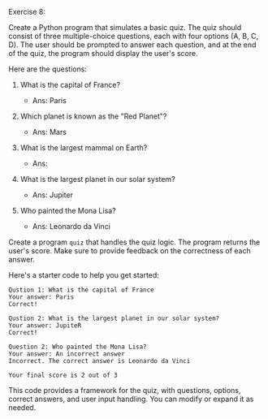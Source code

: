 Exercise 8:

Create a Python program that simulates a basic quiz. The quiz should consist of three multiple-choice questions, each with four options (A, B, C, D). The user should be prompted to answer each question, and at the end of the quiz, the program should display the user's score.

Here are the questions:

1. What is the capital of France? 
   - Ans: Paris

2. Which planet is known as the "Red Planet"?
   - Ans: Mars

3. What is the largest mammal on Earth?
   - Ans:
   
4. What is the largest planet in our solar system?
   - Ans: Jupiter

5. Who painted the Mona Lisa?
   - Ans: Leonardo da Vinci

Create a program `quiz` that handles the quiz logic. The program returns the user's score. Make sure to provide feedback on the correctness of each answer.

Here's a starter code to help you get started:

```Output example
Qustion 1: What is the capital of France
Your answer: Paris
Correct!

Qustion 2: What is the largest planet in our solar system?
Your answer: JupiteR
Correct!

Question 2: Who painted the Mona Lisa?
Your answer: An incorrect answer
Incorrect. The correct answer is Leonardo da Vinci

Your final score is 2 out of 3

```

This code provides a framework for the quiz, with questions, options, correct answers, and user input handling. You can modify or expand it as needed.
